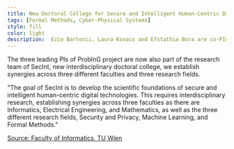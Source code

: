 ```yaml
---
title: New Doctoral College for Secure and Intelligent Human-Centric Digital Technologies
tags: [Formal Methods, Cyber-Physical Systems] 
style: fill
color: light
description:  Ezio Bartocci, Laura Kovacs and Efstathia Bura are co-PIs in a new interdisciplinary doctoral college funded by TU Wien. 
---
```


The three leading PIs of ProbInG project are now also part of the research 
team of SecInt, new interdisciplinary doctoral college, we establish synergies 
across three different faculties and three research fields. 


"The goal of SecInt is to develop the scientific foundations of secure and 
intelligent human-centric digital technologies. This requires interdisciplinary 
research, establishing synergies across three faculties as there are Informatics, 
Electrical Engineering, and Mathematics, as well as the three different research fields, 
Security and Privacy, Machine Learning, and Formal Methods."

[Source: Faculty of Informatics, TU Wien](https://informatics.tuwien.ac.at/news/1897)





